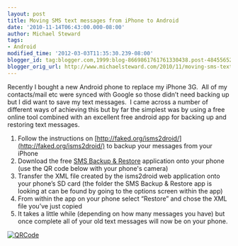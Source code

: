 ```yaml
---
layout: post
title: Moving SMS text messages from iPhone to Android
date: '2010-11-14T06:43:00.000-08:00'
author: Michael Steward
tags:
- Android
modified_time: '2012-03-03T11:35:30.239-08:00'
blogger_id: tag:blogger.com,1999:blog-8669861761761330438.post-4845565238636963454
blogger_orig_url: http://www.michaelsteward.com/2010/11/moving-sms-text-messages-from-iphone-to.html
---
```


Recently I bought a new Android phone to replace my iPhone 3G.  All of my contacts/mail etc were synced with Google so those didn’t need backing up but I did want to save my text messages.  I came across a number of different ways of achieving this but by far the simplest was by using a free online tool combined with an excellent free android app for backing up and restoring text messages.  

1. Follow the instructions on [http://faked.org/isms2droid/](http://faked.org/isms2droid/) to backup your messages from your iPhone
2. Download the free [SMS Backup & Restore](http://android.riteshsahu.com/apps/sms-backup-restore) application onto your phone (use the QR code below with your phone's camera)
3. Transfer the XML file created by the isms2droid web application onto your phone’s SD card (the folder the SMS Backup & Restore app is looking at can be found by going to the options screen within the app)
4. From within the app on your phone select “Restore” and chose the XML file you’ve just copied
5. It takes a little while (depending on how many messages you have) but once complete all of your old text messages will now be on your phone.

[![](http://michaeljsteward.files.wordpress.com/2010/11/qrcode.png "QRCode")](com.riteshsahu.SMSBackupRestore)